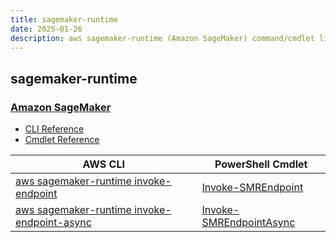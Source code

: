 ```yaml
---
title: sagemaker-runtime
date: 2025-01-26
description: aws sagemaker-runtime (Amazon SageMaker) command/cmdlet list.
---
```


## sagemaker-runtime

### [Amazon SageMaker](https://aws.amazon.com/sagemaker/)

* [CLI Reference](https://awscli.amazonaws.com/v2/documentation/api/latest/reference/sagemaker-runtime/index.html)
* [Cmdlet Reference](https://docs.aws.amazon.com/powershell/latest/reference/items/Amazon_SageMaker_Runtime_cmdlets.html)

|AWS CLI|PowerShell Cmdlet|
|----|----|
|[aws sagemaker-runtime invoke-endpoint](https://awscli.amazonaws.com/v2/documentation/api/latest/reference/sagemaker-runtime/invoke-endpoint.html)|[Invoke-SMREndpoint](https://docs.aws.amazon.com/powershell/latest/reference/items/Invoke-SMREndpoint.html)|
|[aws sagemaker-runtime invoke-endpoint-async](https://awscli.amazonaws.com/v2/documentation/api/latest/reference/sagemaker-runtime/invoke-endpoint-async.html)|[Invoke-SMREndpointAsync](https://docs.aws.amazon.com/powershell/latest/reference/items/Invoke-SMREndpointAsync.html)|

